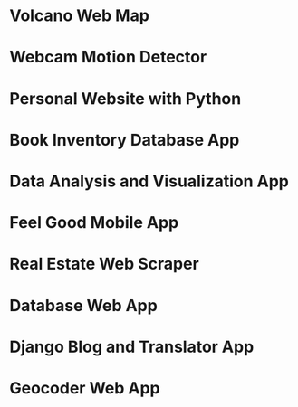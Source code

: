 # Volcano Web Map
# Webcam Motion Detector
# Personal Website with Python
# Book Inventory Database App
# Data Analysis and Visualization App
# Feel Good Mobile App
# Real Estate Web Scraper
# Database Web App
# Django Blog and Translator App
# Geocoder Web App

